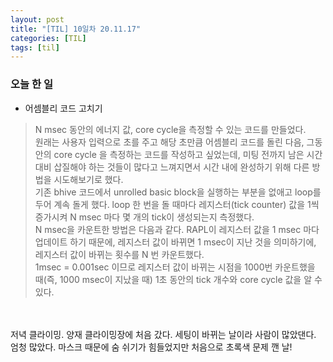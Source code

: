 ```yaml
---
layout: post
title: "[TIL] 10일차 20.11.17"
categories: [TIL]
tags: [til]
---
```


### 오늘 한 일
* 어셈블리 코드 고치기
> N msec 동안의 에너지 값, core cycle을 측정할 수 있는 코드를 만들었다. <br>원래는 사용자 입력으로 초를 주고 해당 초만큼 어셈블리 코드를 돌린 다음, 그동안의 core cycle 을 측정하는 코드를 작성하고 싶었는데, 미팅 전까지 남은 시간 대비 삽질해야 하는 것들이 많다고 느껴지면서 시간 내에 완성하기 위해 다른 방법을 시도해보기로 했다. <br>기존 bhive 코드에서 unrolled basic block을 실행하는 부분을 없애고 loop를 두어 계속 돌게 했다. loop 한 번을 돌 때마다 레지스터(tick counter) 값을 1씩 증가시켜 N msec 마다 몇 개의 tick이 생성되는지 측정했다. <br> N msec을 카운트한 방법은 다음과 같다. RAPL이 레지스터 값을 1 msec 마다 업데이트 하기 때문에, 레지스터 값이 바뀌면 1 msec이 지난 것을 의미하기에, 레지스터 값이 바뀌는 횟수를 N 번 카운트했다. <br> 1msec = 0.001sec 이므로 레지스터 값이 바뀌는 시점을 1000번 카운트했을 때(즉, 1000 msec이 지났을 때) 1초 동안의 tick 개수와 core cycle 값을 알 수 있다.




<br><br>
저녁 클라이밍. 양재 클라이밍장에 처음 갔다. 세팅이 바뀌는 날이라 사람이 많았댄다. 엄청 많았다. 마스크 때문에 숨 쉬기가 힘들었지만 처음으로 초록색 문제 깬 날!

